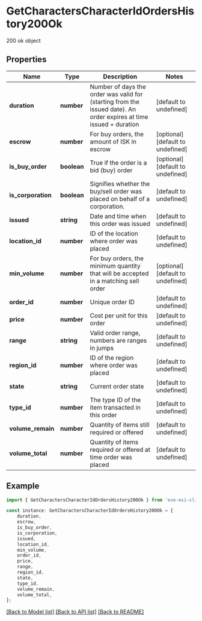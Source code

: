 # GetCharactersCharacterIdOrdersHistory200Ok

200 ok object

## Properties

Name | Type | Description | Notes
------------ | ------------- | ------------- | -------------
**duration** | **number** | Number of days the order was valid for (starting from the issued date). An order expires at time issued + duration | [default to undefined]
**escrow** | **number** | For buy orders, the amount of ISK in escrow | [optional] [default to undefined]
**is_buy_order** | **boolean** | True if the order is a bid (buy) order | [optional] [default to undefined]
**is_corporation** | **boolean** | Signifies whether the buy/sell order was placed on behalf of a corporation. | [default to undefined]
**issued** | **string** | Date and time when this order was issued | [default to undefined]
**location_id** | **number** | ID of the location where order was placed | [default to undefined]
**min_volume** | **number** | For buy orders, the minimum quantity that will be accepted in a matching sell order | [optional] [default to undefined]
**order_id** | **number** | Unique order ID | [default to undefined]
**price** | **number** | Cost per unit for this order | [default to undefined]
**range** | **string** | Valid order range, numbers are ranges in jumps | [default to undefined]
**region_id** | **number** | ID of the region where order was placed | [default to undefined]
**state** | **string** | Current order state | [default to undefined]
**type_id** | **number** | The type ID of the item transacted in this order | [default to undefined]
**volume_remain** | **number** | Quantity of items still required or offered | [default to undefined]
**volume_total** | **number** | Quantity of items required or offered at time order was placed | [default to undefined]

## Example

```typescript
import { GetCharactersCharacterIdOrdersHistory200Ok } from 'eve-esi-client-ts';

const instance: GetCharactersCharacterIdOrdersHistory200Ok = {
    duration,
    escrow,
    is_buy_order,
    is_corporation,
    issued,
    location_id,
    min_volume,
    order_id,
    price,
    range,
    region_id,
    state,
    type_id,
    volume_remain,
    volume_total,
};
```

[[Back to Model list]](../README.md#documentation-for-models) [[Back to API list]](../README.md#documentation-for-api-endpoints) [[Back to README]](../README.md)
